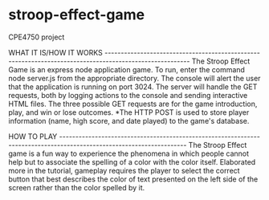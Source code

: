 # stroop-effect-game
CPE4750 project

WHAT IT IS/HOW IT WORKS *--------------------------------------------------------------------------------------------------------*
The Stroop Effect Game is an express node application game.
To run, enter the command
  node server.js
from the appropriate directory. The console will alert the user
that the application is running on port 3024. The server will handle
the GET requests, both by logging actions to the console and sending
interactive HTML files. The three possible GET requests are for the
game introduction, play, and win or lose outcomes.
*The HTTP POST is used to store player information (name, high score,
and date played) to the game's database.

HOW TO PLAY *---------------------------------------------------------------------------------------------------------------------*
The Stroop Effect game is a fun way to experience the phenomena in
which people cannot help but to associate the spelling of a color with
the color itself. Elaborated more in the tutorial, gameplay requires
the player to select the correct button that best describes the color
of text presented on the left side of the screen rather than the color
spelled by it.
